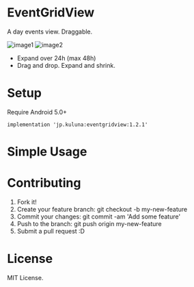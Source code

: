 # EventGridView

A day events view. Draggable.

![image1](docs/ss1.png) ![image2](docs/ss2.png)

- Expand over 24h (max 48h)
- Drag and drop. Expand and shrink.

# Setup
Require Android 5.0+

```
implementation 'jp.kuluna:eventgridview:1.2.1'
```

# Simple Usage


# Contributing
1. Fork it!
1. Create your feature branch: git checkout -b my-new-feature
1. Commit your changes: git commit -am 'Add some feature'
1. Push to the branch: git push origin my-new-feature
1. Submit a pull request :D

# License
MIT License.
